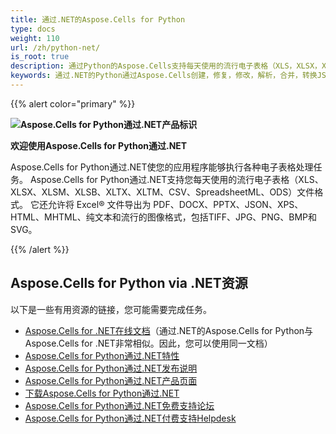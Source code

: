 ```yaml
---
title: 通过.NET的Aspose.Cells for Python
type: docs
weight: 110
url: /zh/python-net/
is_root: true
description: 通过Python的Aspose.Cells支持每天使用的流行电子表格（XLS，XLSX，XLSM，XLSB，XLTX，XLTM，CSV，SpreadsheetML，ODS）文件格式。同时也允许将Excel®文件导出到PDF，DOCX，PPTX，JSON，XPS，HTML，MHTML，纯文本以及流行的图像格式，包括TIFF，JPG，PNG，BMP和SVG。
keywords: 通过.NET的Python通过Aspose.Cells创建，修复，修改，解析，合并，转换JSON Excel XML PDF HTML TSV SQL TXT PNG JPEG等多种格式。
---
```


{{% alert color="primary" %}}

**![Aspose.Cells for Python通过.NET产品标识](home_1.png)**

**欢迎使用Aspose.Cells for Python通过.NET**

Aspose.Cells for Python通过.NET使您的应用程序能够执行各种电子表格处理任务。 Aspose.Cells for Python通过.NET支持您每天使用的流行电子表格（XLS、XLSX、XLSM、XLSB、XLTX、XLTM、CSV、SpreadsheetML、ODS）文件格式。 它还允许将 Excel® 文件导出为 PDF、DOCX、PPTX、JSON、XPS、HTML、MHTML、纯文本和流行的图像格式，包括TIFF、JPG、PNG、BMP和SVG。

{{% /alert %}}

## **Aspose.Cells for Python via .NET资源**

以下是一些有用资源的链接，您可能需要完成任务。

- [Aspose.Cells for .NET在线文档](/cells/zh/net/)（通过.NET的Aspose.Cells for Python与Aspose.Cells for .NET非常相似。因此，您可以使用同一文档）
- [Aspose.Cells for Python通过.NET特性](/cells/zh/python-net/features/)
- [Aspose.Cells for Python通过.NET发布说明](https://releases.aspose.com/cells/python-net/release-notes/)
- [Aspose.Cells for Python通过.NET产品页面](https://products.aspose.com/cells/python-net/)
- [下载Aspose.Cells for Python通过.NET](https://downloads.aspose.com/cells/python-net)
- [Aspose.Cells for Python通过.NET免费支持论坛](https://forum.aspose.com/c/cells/9)
- [Aspose.Cells for Python通过.NET付费支持Helpdesk](https://helpdesk.aspose.com/)
